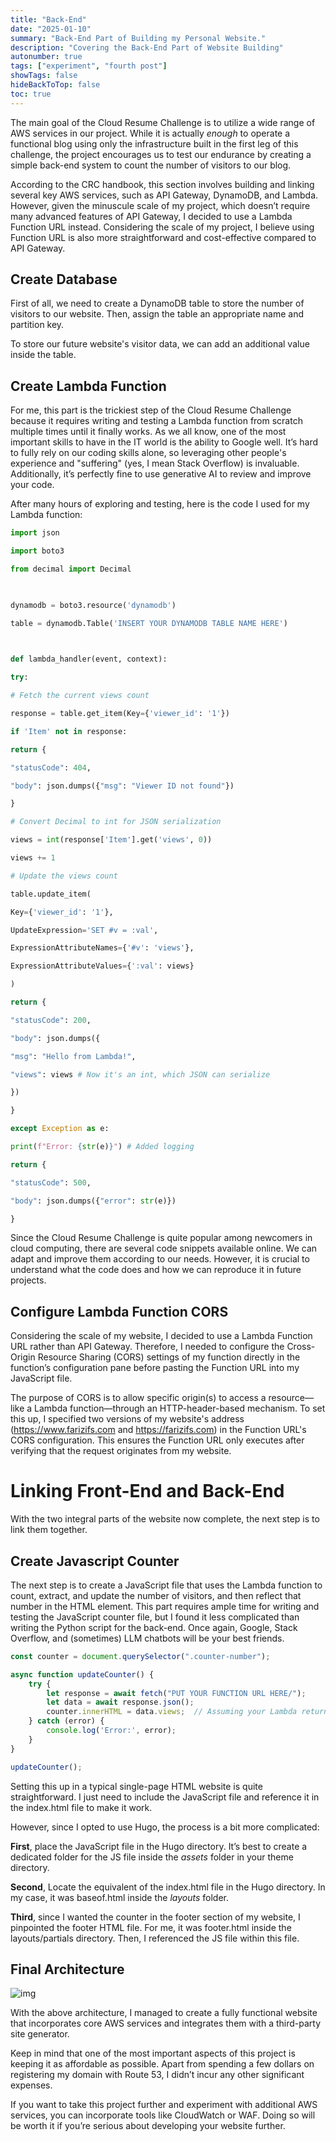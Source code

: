 ```yaml
---
title: "Back-End"
date: "2025-01-10"
summary: "Back-End Part of Building my Personal Website."
description: "Covering the Back-End Part of Website Building"
autonumber: true
tags: ["experiment", "fourth post"]
showTags: false
hideBackToTop: false
toc: true
---
```

The main goal of the Cloud Resume Challenge is to utilize a wide range of AWS services in our project. While it is actually _enough_ to operate a functional blog using only the infrastructure built in the first leg of this challenge, the project encourages us to test our endurance by creating a simple back-end system to count the number of visitors to our blog.

According to the CRC handbook, this section involves building and linking several key AWS services, such as API Gateway, DynamoDB, and Lambda. However, given the minuscule scale of my project, which doesn’t require many advanced features of API Gateway, I decided to use a Lambda Function URL instead. Considering the scale of my project, I believe using Function URL is also more straightforward and cost-effective compared to API Gateway.

## Create Database
First of all, we need to create a DynamoDB table to store the number of visitors to our website. Then, assign the table an appropriate name and partition key.

To store our future website's visitor data, we can add an additional value inside the table.

## Create Lambda Function
For me, this part is the trickiest step of the Cloud Resume Challenge because it requires writing and testing a Lambda function from scratch multiple times until it finally works. As we all know, one of the most important skills to have in the IT world is the ability to Google well. It’s hard to fully rely on our coding skills alone, so leveraging other people's experience and "suffering" (yes, I mean Stack Overflow) is invaluable. Additionally, it’s perfectly fine to use generative AI to review and improve your code.

After many hours of exploring and testing, here is the code I used for my Lambda function:
```` python
import json

import boto3

from decimal import Decimal

  

dynamodb = boto3.resource('dynamodb')

table = dynamodb.Table('INSERT YOUR DYNAMODB TABLE NAME HERE')

  

def lambda_handler(event, context):

try:

# Fetch the current views count

response = table.get_item(Key={'viewer_id': '1'})

if 'Item' not in response:

return {

"statusCode": 404,

"body": json.dumps({"msg": "Viewer ID not found"})

}

# Convert Decimal to int for JSON serialization

views = int(response['Item'].get('views', 0))

views += 1

# Update the views count

table.update_item(

Key={'viewer_id': '1'},

UpdateExpression='SET #v = :val',

ExpressionAttributeNames={'#v': 'views'},

ExpressionAttributeValues={':val': views}

)

return {

"statusCode": 200,

"body": json.dumps({

"msg": "Hello from Lambda!",

"views": views # Now it's an int, which JSON can serialize

})

}

except Exception as e:

print(f"Error: {str(e)}") # Added logging

return {

"statusCode": 500,

"body": json.dumps({"error": str(e)})

}
````

Since the Cloud Resume Challenge is quite popular among newcomers in cloud computing, there are several code snippets available online. We can adapt and improve them according to our needs. However, it is crucial to understand what the code does and how we can reproduce it in future projects.

## Configure Lambda Function CORS

Considering the scale of my website, I decided to use a Lambda Function URL rather than API Gateway. Therefore, I needed to configure the Cross-Origin Resource Sharing (CORS) settings of my function directly in the function’s configuration pane before pasting the Function URL into my JavaScript file.

The purpose of CORS is to allow specific origin(s) to access a resource—like a Lambda function—through an HTTP-header-based mechanism. To set this up, I specified two versions of my website's address (https://www.farizifs.com and https://farizifs.com) in the Function URL's CORS configuration. This ensures the Function URL only executes after verifying that the request originates from my website.

# Linking Front-End and Back-End
With the two integral parts of the website now complete, the next step is to link them together.

## Create Javascript Counter
The next step is to create a JavaScript file that uses the Lambda function to count, extract, and update the number of visitors, and then reflect that number in the HTML element. This part requires ample time for writing and testing the JavaScript counter file, but I found it less complicated than writing the Python script for the back-end. Once again, Google, Stack Overflow, and (sometimes) LLM chatbots will be your best friends.

```` js
const counter = document.querySelector(".counter-number");

async function updateCounter() {
    try {
        let response = await fetch("PUT YOUR FUNCTION URL HERE/");
        let data = await response.json();
        counter.innerHTML = data.views;  // Assuming your Lambda returns {views: number}
    } catch (error) {
        console.log('Error:', error);
    }
}

updateCounter();
````

Setting this up in a typical single-page HTML website is quite straightforward. I just need to include the JavaScript file and reference it in the index.html file to make it work.

However, since I opted to use Hugo, the process is a bit more complicated:

**First**, place the JavaScript file in the Hugo directory. It’s best to create a dedicated folder for the JS file inside the _assets_ folder in your theme directory.

**Second**, Locate the equivalent of the index.html file in the Hugo directory. In my case, it was baseof.html inside the _layouts_ folder.

**Third**, since I wanted the counter in the footer section of my website, I pinpointed the footer HTML file. For me, it was footer.html inside the layouts/partials directory. Then, I referenced the JS file within this file.

## Final Architecture
![img](./stage2.png)

With the above architecture, I managed to create a fully functional website that incorporates core AWS services and integrates them with a third-party site generator.

Keep in mind that one of the most important aspects of this project is keeping it as affordable as possible. Apart from spending a few dollars on registering my domain with Route 53, I didn’t incur any other significant expenses.

If you want to take this project further and experiment with additional AWS services, you can incorporate tools like CloudWatch or WAF. Doing so will be worth it if you’re serious about developing your website further.
